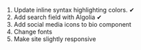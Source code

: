 

1. Update inline syntax highlighting colors. ✔
2. Add search field with Algolia  ✔
3. Add social media icons to bio component
4. Change fonts
5. Make site slightly responsive